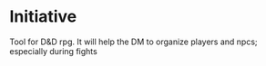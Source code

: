 # Initiative
Tool for D&amp;D rpg. It will help the DM to organize players and npcs; especially during fights
